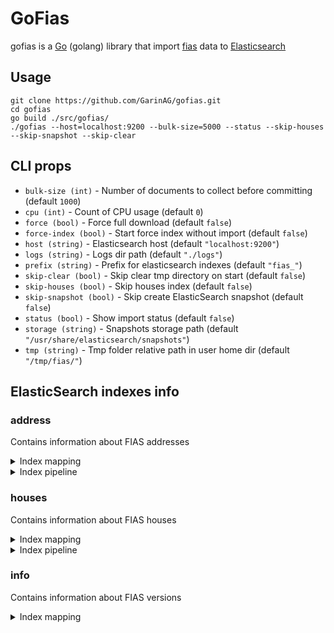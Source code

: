 # GoFias

gofias is a [Go](http://www.golang.org/) (golang) library that import [fias](https://fias.nalog.ru/) data to [Elasticsearch](http://www.elasticsearch.org/)

## Usage

```shell script
git clone https://github.com/GarinAG/gofias.git
cd gofias
go build ./src/gofias/
./gofias --host=localhost:9200 --bulk-size=5000 --status --skip-houses --skip-snapshot --skip-clear
```

## CLI props

* `bulk-size (int)` - Number of documents to collect before committing (default `1000`)
* `cpu (int)` - Count of CPU usage (default `0`)
* `force (bool)` - Force full download (default `false`)
* `force-index (bool)` - Start force index without import (default `false`)
* `host (string)` - Elasticsearch host (default `"localhost:9200"`)
* `logs (string)` - Logs dir path (default `"./logs"`)
* `prefix (string)` - Prefix for elasticsearch indexes (default `"fias_"`)
* `skip-clear (bool)` - Skip clear tmp directory on start (default `false`)
* `skip-houses (bool)` - Skip houses index (default `false`)
* `skip-snapshot (bool)` - Skip create ElasticSearch snapshot (default `false`)
* `status (bool)` - Show import status (default `false`)
* `storage (string)` - Snapshots storage path (default `"/usr/share/elasticsearch/snapshots"`)
* `tmp (string)` - Tmp folder relative path in user home dir (default `"/tmp/fias/"`)


## ElasticSearch indexes info

### address

Contains information about FIAS addresses

<details><summary>Index mapping</summary>
<p>

```json
{
  "settings": {
    "index": {
      "number_of_shards": 1,
      "number_of_replicas": "0",
      "refresh_interval": "-1",
      "requests": {
        "cache": {
          "enable": "true"
        }
      },
      "blocks": {
        "read_only_allow_delete": "false"
      },
      "analysis": {
        "filter": {
          "autocomplete_filter": {
            "type": "edge_ngram",
            "min_gram": 2,
            "max_gram": 20
          },
          "fias_word_delimiter": {
            "type": "word_delimiter",
            "preserve_original": "true",
            "generate_word_parts": "false"
          }
        },
        "analyzer": {
          "autocomplete": {
            "type": "custom",
            "tokenizer": "standard",
            "filter": ["autocomplete_filter"]
          },
          "stop_analyzer": {
            "type": "custom",
            "tokenizer": "whitespace",
            "filter": ["lowercase", "fias_word_delimiter"]
          }
        }
      }
    }
  },
  "mappings": {
    "dynamic": false,
    "properties": {
      "street_address_suggest": {
        "type": "text",
        "analyzer": "autocomplete",
        "search_analyzer": "stop_analyzer"
      },
      "full_address": {
        "type": "keyword"
      },
      "district_full": {
        "type": "keyword"
      },
      "settlement_full": {
        "type": "keyword"
      },
      "street_full": {
        "type": "keyword"
      },
      "formal_name": {
        "type": "keyword"
      },
      "short_name": {
        "type": "keyword"
      },
      "off_name": {
        "type": "keyword"
      },
      "curr_status": {
        "type": "integer"
      },
      "oper_status": {
        "type": "integer"
      },
      "act_status": {
        "type": "integer"
      },
      "live_status": {
        "type": "integer"
      },
      "cent_status": {
        "type": "integer"
      },
      "ao_guid": {
        "type": "keyword"
      },
      "parent_guid": {
        "type": "keyword"
      },
      "ao_level": {
        "type": "keyword"
      },
      "area_code": {
        "type": "keyword"
      },
      "auto_code": {
        "type": "keyword"
      },
      "city_ar_code": {
        "type": "keyword"
      },
      "city_code": {
        "type": "keyword"
      },
      "street_code": {
        "type": "keyword"
      },
      "extr_code": {
        "type": "keyword"
      },
      "sub_ext_code": {
        "type": "keyword"
      },
      "place_code": {
        "type": "keyword"
      },
      "plan_code": {
        "type": "keyword"
      },
      "plain_code": {
        "type": "keyword"
      },
      "code": {
        "type": "keyword"
      },
      "postal_code": {
        "type": "keyword"
      },
      "region_code": {
        "type": "keyword"
      },
      "street": {
        "type": "keyword"
      },
      "district": {
        "type": "keyword"
      },
      "district_type": {
        "type": "keyword"
      },
      "street_type": {
        "type": "keyword"
      },
      "settlement": {
        "type": "keyword"
      },
      "settlement_type": {
        "type": "keyword"
      },
      "okato": {
        "type": "keyword"
      },
      "oktmo": {
        "type": "keyword"
      },
      "ifns_fl": {
        "type": "keyword"
      },
      "ifns_ul": {
        "type": "keyword"
      },
      "terr_ifns_fl": {
        "type": "keyword"
      },
      "terr_ifns_ul": {
        "type": "keyword"
      },
      "norm_doc": {
        "type": "keyword"
      },
      "start_date": {
        "type": "date"
      },
      "end_date": {
        "type": "date"
      },
      "bazis_finish_date": {
        "type": "date"
      },
      "bazis_create_date": {
        "type": "date"
      },
      "bazis_update_date": {
        "type": "date"
      },
      "update_date": {
        "type": "date"
      },
      "location": {
        "type": "geo_point"
      },
      "houses": {
        "type": "nested",
        "properties": {
          "houseId": {
            "type": "keyword"
          },
          "build_num": {
            "type": "keyword"
          },
          "house_num": {
            "type": "keyword"
          },
          "str_num": {
            "type": "keyword"
          },
          "ifns_fl": {
            "type": "keyword"
          },
          "ifns_ul": {
            "type": "keyword"
          },
          "postal_code": {
            "type": "keyword"
          },
          "counter": {
            "type": "keyword"
          },
          "end_date": {
            "type": "date"
          },
          "start_date": {
            "type": "date"
          },
          "update_date": {
            "type": "date"
          },
          "cad_num": {
            "type": "keyword"
          },
          "terr_ifns_fl": {
            "type": "keyword"
          },
          "terr_ifns_ul": {
            "type": "keyword"
          },
          "okato": {
            "type": "keyword"
          },
          "oktmo": {
            "type": "keyword"
          },
          "location": {
            "type": "geo_point"
          }
        }
      }
    }
  }
}
```

</p>
</details>

<details><summary>Index pipeline</summary>
<p>

```json
{
  "description":
  "drop not actual addresses",
  "processors": [{
    "drop": {
      "if": "ctx.curr_status  != '0' "
    }
  }, {
    "drop": {
      "if": "ctx.act_status  != '1'"
    }
  }, {
    "drop": {
      "if": "ctx.live_status  != '1'"
    }
  }]
}
```

</p>
</details>

### houses

Contains information about FIAS houses

<details><summary>Index mapping</summary>
<p>

```json
{
  "settings": {
    "index": {
      "number_of_shards": 1,
      "number_of_replicas": "0",
      "refresh_interval": "-1",
      "requests": {
        "cache": {
          "enable": "true"
        }
      },
      "blocks": {
        "read_only_allow_delete": "false"
      }
    }
  },
  "mappings": {
    "dynamic": false,
    "properties": {
      "ao_guid": {
        "type": "keyword"
      },
      "build_num": {
        "type": "keyword"
      },
      "house_num": {
        "type": "keyword"
      },
      "str_num": {
        "type": "keyword"
      },
      "ifns_fl": {
        "type": "keyword"
      },
      "ifns_ul": {
        "type": "keyword"
      },
      "postal_code": {
        "type": "keyword"
      },
      "counter": {
        "type": "keyword"
      },
      "end_date": {
        "type": "date"
      },
      "start_date": {
        "type": "date"
      },
      "bazis_finish_date": {
        "type": "date"
      },
      "bazis_create_date": {
        "type": "date"
      },
      "bazis_update_date": {
        "type": "date"
      },
      "update_date": {
        "type": "date"
      },
      "cad_num": {
        "type": "keyword"
      },
      "terr_ifns_fl": {
        "type": "keyword"
      },
      "terr_ifns_ul": {
        "type": "keyword"
      },
      "okato": {
        "type": "keyword"
      },
      "oktmo": {
        "type": "keyword"
      },
      "location": {
        "type": "geo_point"
      }
    }
  }
}
```

</p>
</details>

<details><summary>Index pipeline</summary>
<p>

```json
{
  "description": "drop old houses",
  "processors": [
    {
      "drop": {
        "if": "ZonedDateTime zdt = ZonedDateTime.parse(ctx.bazis_update_date); long millisDateTime = zdt.toInstant().toEpochMilli(); ZonedDateTime nowDate = ZonedDateTime.ofInstant(Instant.ofEpochMilli(millisDateTime), ZoneId.of('Z')); ZonedDateTime endDateZDT = ZonedDateTime.parse(ctx.end_date + 'T00:00:00Z'); long millisDateTimeEndDate = endDateZDT.toInstant().toEpochMilli(); ZonedDateTime endDate = ZonedDateTime.ofInstant(Instant.ofEpochMilli(millisDateTimeEndDate), ZoneId.of('Z')); return endDate.isBefore(nowDate);"
      }
    }
  ]
}
```

</p>
</details>


### info

Contains information about FIAS versions

<details><summary>Index mapping</summary>
<p>

```json
{
  "settings": {
    "index": {
      "number_of_shards": 1,
      "number_of_replicas": "0",
      "refresh_interval": "-1",
      "requests": {
        "cache": {
          "enable": "false"
        }
      },
      "blocks": {
        "read_only_allow_delete": "false"
      }
    }
  },
  "mappings": {
    "dynamic": false,
    "properties": {
      "version_id": {
        "type": "keyword"
      },
      "fias_version": {
        "type": "keyword"
      },
      "update_date": {
        "type": "date"
      },
      "rec_upd_address": {
        "type": "integer"
      },
      "rec_upd_houses": {
        "type": "integer"
      }
    }
  }
}
```

</p>
</details>